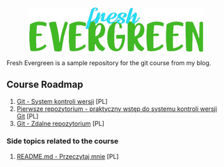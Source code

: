 <p align="center">
  <a href="https://tadeuszsikorski.github.io/tags/git/">
    <img
      alt="Node.js"
      src="images/fresh-evergreen.png"
      width="400"
    />
  </a>
</p>

Fresh Evergreen is a sample repository for the git course from my blog.

## Course Roadmap

1. [Git - System kontroli wersji](https://tadeuszsikorski.github.io/blog/git-system-kontroli-wersji/) [PL]
2. [Pierwsze repozytorium  - praktyczny wstęp do systemu kontroli wersji Git](https://tadeuszsikorski.github.io/blog/pierwsze-repozytorium/) [PL]
3. [Git - Zdalne repozytorium](https://tadeuszsikorski.github.io/blog/zdalne-repozytorium/) [PL]

### Side topics related to the course

1. [README.md - Przeczytaj mnie](https://tadeuszsikorski.github.io/blog/readme-przeczytaj-mnie/) [PL]